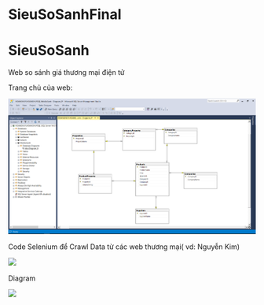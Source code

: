 # SieuSoSanhFinal

# SieuSoSanh
Web so sánh giá thương mại điện tử

Trang chủ của web:

![](https://github.com/hoanghui/SieuSoSanhFinal/blob/main/Photos/Diagram.PNG?raw=true)

Code Selenium để Crawl Data từ các web thương mại( vd: Nguyễn Kim)

![](https://github.com/hoanghui/SieuSoSanhFinal/tree/main/Photos/Photos/Selenium.PNG)

Diagram

![](https://github.com/hoanghui/SieuSoSanhFinal/tree/main/Photos/Photos/Diagram.PNG)
